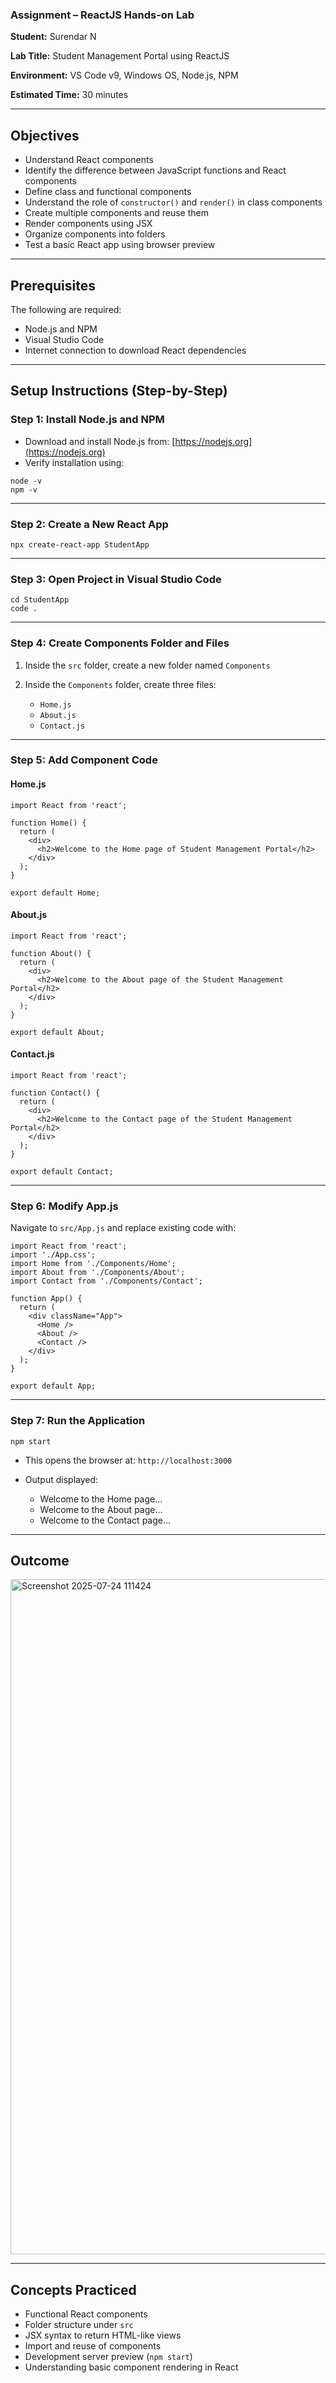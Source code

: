 ### Assignment – ReactJS Hands-on Lab

**Student:** Surendar N

**Lab Title:** Student Management Portal using ReactJS

**Environment:** VS Code v9, Windows OS, Node.js, NPM

**Estimated Time:** 30 minutes

---

## Objectives

* Understand React components
* Identify the difference between JavaScript functions and React components
* Define class and functional components
* Understand the role of `constructor()` and `render()` in class components
* Create multiple components and reuse them
* Render components using JSX
* Organize components into folders
* Test a basic React app using browser preview

---

## Prerequisites

The following are required:

* Node.js and NPM
* Visual Studio Code
* Internet connection to download React dependencies

---

## Setup Instructions (Step-by-Step)

### Step 1: Install Node.js and NPM

* Download and install Node.js from: [https://nodejs.org](https://nodejs.org)
* Verify installation using:

```
node -v
npm -v
```

---

### Step 2: Create a New React App

```
npx create-react-app StudentApp
```

---

### Step 3: Open Project in Visual Studio Code

```
cd StudentApp
code .
```

---

### Step 4: Create Components Folder and Files

1. Inside the `src` folder, create a new folder named `Components`
2. Inside the `Components` folder, create three files:

   * `Home.js`
   * `About.js`
   * `Contact.js`

---

### Step 5: Add Component Code

#### Home.js

```
import React from 'react';

function Home() {
  return (
    <div>
      <h2>Welcome to the Home page of Student Management Portal</h2>
    </div>
  );
}

export default Home;
```

#### About.js

```
import React from 'react';

function About() {
  return (
    <div>
      <h2>Welcome to the About page of the Student Management Portal</h2>
    </div>
  );
}

export default About;
```

#### Contact.js

```
import React from 'react';

function Contact() {
  return (
    <div>
      <h2>Welcome to the Contact page of the Student Management Portal</h2>
    </div>
  );
}

export default Contact;
```

---

### Step 6: Modify App.js

Navigate to `src/App.js` and replace existing code with:

```
import React from 'react';
import './App.css';
import Home from './Components/Home';
import About from './Components/About';
import Contact from './Components/Contact';

function App() {
  return (
    <div className="App">
      <Home />
      <About />
      <Contact />
    </div>
  );
}

export default App;
```

---

### Step 7: Run the Application

```
npm start
```

* This opens the browser at: `http://localhost:3000`
* Output displayed:

  * Welcome to the Home page...
  * Welcome to the About page...
  * Welcome to the Contact page...

---

## Outcome

<img width="1920" height="1080" alt="Screenshot 2025-07-24 111424" src="https://github.com/user-attachments/assets/8f1471fc-ac7d-4ca0-b67a-7e5afefacf58" />


---

## Concepts Practiced

* Functional React components
* Folder structure under `src`
* JSX syntax to return HTML-like views
* Import and reuse of components
* Development server preview (`npm start`)
* Understanding basic component rendering in React
